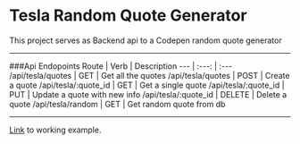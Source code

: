 # Tesla Random Quote Generator
This project serves as Backend api to a Codepen random quote generator

---
###Api Endopoints
Route | Verb | Description
--- | :---: | :---
/api/tesla/quotes | GET | Get all the quotes
/api/tesla/quotes | POST | Create a quote
/api/tesla/:quote_id | GET | Get a single quote
/api/tesla/:quote_id  |	PUT | Update a quote with new info
/api/tesla/:quote_id | DELETE |	Delete a quote
/api/tesla/random | GET	| Get random quote from db

---
[Link][codepen] to working example.



[codepen]: http://codepen.io/trendsetter37/full/ZbBeGW
